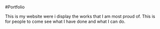 #Portfolio 

This is my website were i display the works that I am most proud of. This is for people to come see what I have done and what I can do.


